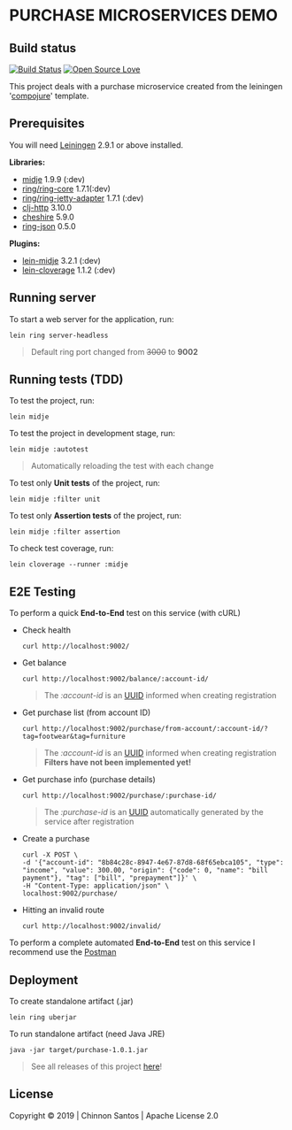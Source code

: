 # PURCHASE MICROSERVICES DEMO

## Build status

[![Build Status](https://travis-ci.org/chinnonsantos/purchase-service.svg?branch=master)](https://travis-ci.org/chinnonsantos/purchase-service) [![Open Source Love](https://badges.frapsoft.com/os/v2/open-source.svg?v=103)](https://github.com/ellerbrock/open-source-badges/)

This project deals with a purchase microservice created from the leiningen '[compojure][]' template.

## Prerequisites

You will need [Leiningen][] 2.9.1 or above installed.

**Libraries:**

- [midje][] 1.9.9 (:dev)
- [ring/ring-core][] 1.7.1(:dev)
- [ring/ring-jetty-adapter][] 1.7.1 (:dev)
- [clj-http][] 3.10.0
- [cheshire][] 5.9.0
- [ring-json][] 0.5.0

**Plugins:**

- [lein-midje][] 3.2.1 (:dev)
- [lein-cloverage][] 1.1.2 (:dev)

[compojure]: https://github.com/weavejester/compojure
[leiningen]: https://github.com/technomancy/leiningen
[midje]: https://clojars.org/midje
[ring/ring-core]: https://clojars.org/ring/ring-core
[ring/ring-jetty-adapter]: https://clojars.org/ring/ring-jetty-adapter
[clj-http]: https://clojars.org/clj-http
[cheshire]: https://clojars.org/cheshire
[ring-json]: https://clojars.org/ring/ring-json
[lein-midje]: https://clojars.org/lein-midje
[lein-cloverage]: https://clojars.org/lein-cloverage

## Running server

To start a web server for the application, run:

    lein ring server-headless

> Default ring port changed from ~~3000~~ to **9002**

## Running tests (TDD)

To test the project, run:

    lein midje

To test the project in development stage, run:

    lein midje :autotest

> Automatically reloading the test with each change

To test only **Unit tests** of the project, run:

    lein midje :filter unit

To test only **Assertion tests** of the project, run:

    lein midje :filter assertion

To check test coverage, run:

    lein cloverage --runner :midje

## E2E Testing

To perform a quick **End-to-End** test on this service (with cURL)

- Check health

      curl http://localhost:9002/

- Get balance

      curl http://localhost:9002/balance/:account-id/

  > The _:account-id_ is an [UUID][] informed when creating registration

[UUID]: https://en.wikipedia.org/wiki/Universally_unique_identifier

- Get purchase list (from account ID)

      curl http://localhost:9002/purchase/from-account/:account-id/?tag=footwear&tag=furniture

  > The _:account-id_ is an [UUID][] informed when creating registration
  > **Filters have not been implemented yet!**

- Get purchase info (purchase details)

      curl http://localhost:9002/purchase/:purchase-id/

  > The _:purchase-id_ is an [UUID][] automatically generated by the service after registration

- Create a purchase

      curl -X POST \
      -d '{"account-id": "8b84c28c-8947-4e67-87d8-68f65ebca105", "type": "income", "value": 300.00, "origin": {"code": 0, "name": "bill payment"}, "tag": ["bill", "prepayment"]}' \
      -H "Content-Type: application/json" \
      localhost:9002/purchase/

- Hitting an invalid route

      curl http://localhost:9002/invalid/

To perform a complete automated **End-to-End** test on this service I recommend use the [Postman][]

[Postman]: https://www.getpostman.com/

## Deployment

To create standalone artifact (.jar)

    lein ring uberjar

To run standalone artifact (need Java JRE)

    java -jar target/purchase-1.0.1.jar

> See all releases of this project [here][]!

[here]: https://github.com/chinnonsantos/purchase-service/releases

## License

Copyright © 2019 | Chinnon Santos | Apache License 2.0
